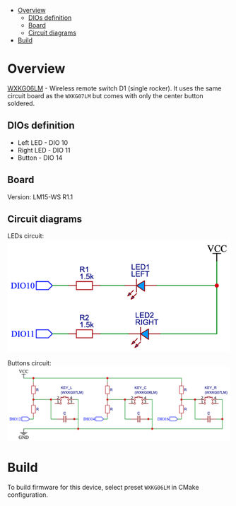 - [Overview](#overview)
  - [DIOs definition](#dios-definition)
  - [Board](#board)
  - [Circuit diagrams](#circuit-diagrams)
- [Build](#build)

# Overview
[WXKG06LM](https://www.zigbee2mqtt.io/devices/WXKG06LM.html) - Wireless remote switch D1 (single rocker). It uses the same circuit board as the `WXKG07LM` but comes with only the center button soldered.

## DIOs definition
- Left LED - DIO 10
- Right LED - DIO 11
- Button - DIO 14

## Board
Version: LM15-WS R1.1

## Circuit diagrams
LEDs circuit: </br>
![LEDs circuit](images/WXKG06LM_WXKG07LM/leds_circuit.png)

Buttons circuit:</br>
![Buttons circuit](images/WXKG06LM_WXKG07LM/buttons_circuit.png)

# Build
To build firmware for this device, select preset `WXKG06LM` in CMake configuration.
